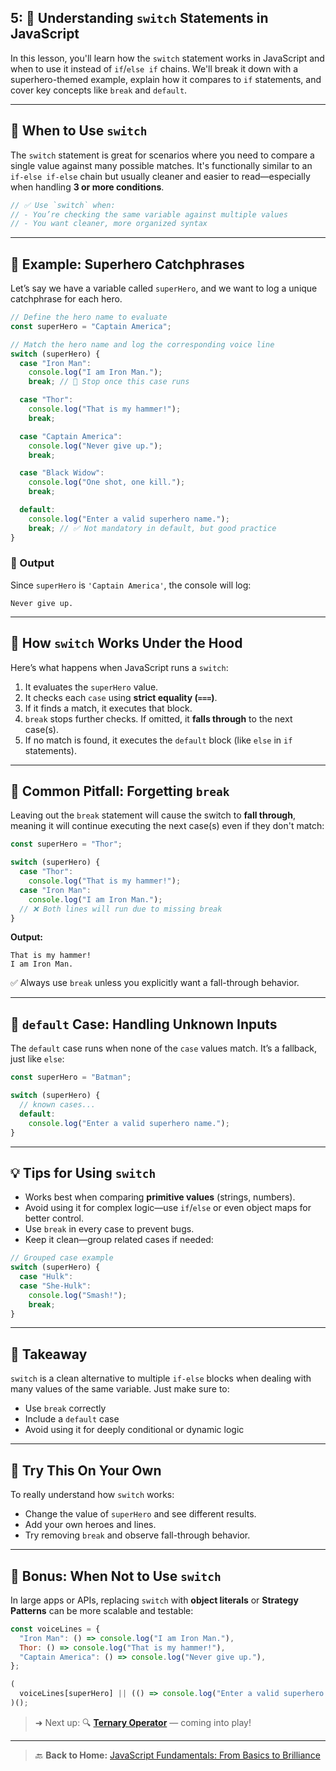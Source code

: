 ## 5: 🧠 Understanding `switch` Statements in JavaScript

In this lesson, you'll learn how the `switch` statement works in JavaScript and when to use it instead of `if`/`else if` chains. We'll break it down with a superhero-themed example, explain how it compares to `if` statements, and cover key concepts like `break` and `default`.

---

## 🧰 When to Use `switch`

The `switch` statement is great for scenarios where you need to compare a single value against many possible matches. It's functionally similar to an `if-else if-else` chain but usually cleaner and easier to read—especially when handling **3 or more conditions**.

```js
// ✅ Use `switch` when:
// - You’re checking the same variable against multiple values
// - You want cleaner, more organized syntax
```

---

## 🧪 Example: Superhero Catchphrases

Let’s say we have a variable called `superHero`, and we want to log a unique catchphrase for each hero.

```js
// Define the hero name to evaluate
const superHero = "Captain America";

// Match the hero name and log the corresponding voice line
switch (superHero) {
  case "Iron Man":
    console.log("I am Iron Man.");
    break; // 🛑 Stop once this case runs

  case "Thor":
    console.log("That is my hammer!");
    break;

  case "Captain America":
    console.log("Never give up.");
    break;

  case "Black Widow":
    console.log("One shot, one kill.");
    break;

  default:
    console.log("Enter a valid superhero name.");
    break; // ✅ Not mandatory in default, but good practice
}
```

### 🧾 Output

Since `superHero` is `'Captain America'`, the console will log:

```
Never give up.
```

---

## 🧠 How `switch` Works Under the Hood

Here’s what happens when JavaScript runs a `switch`:

1. It evaluates the `superHero` value.
2. It checks each `case` using **strict equality (`===`)**.
3. If it finds a match, it executes that block.
4. `break` stops further checks. If omitted, it **falls through** to the next case(s).
5. If no match is found, it executes the `default` block (like `else` in `if` statements).

---

## 🚧 Common Pitfall: Forgetting `break`

Leaving out the `break` statement will cause the switch to **fall through**, meaning it will continue executing the next case(s) even if they don't match:

```js
const superHero = "Thor";

switch (superHero) {
  case "Thor":
    console.log("That is my hammer!");
  case "Iron Man":
    console.log("I am Iron Man.");
  // ❌ Both lines will run due to missing break
}
```

**Output:**

```
That is my hammer!
I am Iron Man.
```

✅ Always use `break` unless you explicitly want a fall-through behavior.

---

## 🛑 `default` Case: Handling Unknown Inputs

The `default` case runs when none of the `case` values match. It’s a fallback, just like `else`:

```js
const superHero = "Batman";

switch (superHero) {
  // known cases...
  default:
    console.log("Enter a valid superhero name.");
}
```

---

## 💡 Tips for Using `switch`

- Works best when comparing **primitive values** (strings, numbers).
- Avoid using it for complex logic—use `if`/`else` or even object maps for better control.
- Use `break` in every case to prevent bugs.
- Keep it clean—group related cases if needed:

```js
// Grouped case example
switch (superHero) {
  case "Hulk":
  case "She-Hulk":
    console.log("Smash!");
    break;
}
```

---

## 🎯 Takeaway

`switch` is a clean alternative to multiple `if-else` blocks when dealing with many values of the same variable. Just make sure to:

- Use `break` correctly
- Include a `default` case
- Avoid using it for deeply conditional or dynamic logic

---

## 🧪 Try This On Your Own

To really understand how `switch` works:

- Change the value of `superHero` and see different results.
- Add your own heroes and lines.
- Try removing `break` and observe fall-through behavior.

---

## 🔗 Bonus: When Not to Use `switch`

In large apps or APIs, replacing `switch` with **object literals** or **Strategy Patterns** can be more scalable and testable:

```js
const voiceLines = {
  "Iron Man": () => console.log("I am Iron Man."),
  Thor: () => console.log("That is my hammer!"),
  "Captain America": () => console.log("Never give up."),
};

(
  voiceLines[superHero] || (() => console.log("Enter a valid superhero name."))
)();
```

> ➜ Next up: 🔍 [**Ternary Operator**](./06-ternary-operator.md) — coming into play!

---

> 🔙 **Back to Home:** [JavaScript Fundamentals: From Basics to Brilliance](../index.md)
